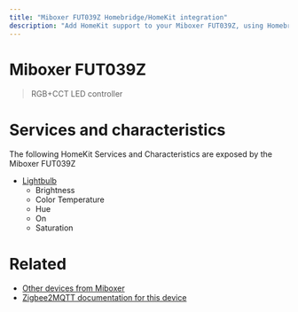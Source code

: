 ```yaml
---
title: "Miboxer FUT039Z Homebridge/HomeKit integration"
description: "Add HomeKit support to your Miboxer FUT039Z, using Homebridge, Zigbee2MQTT and homebridge-z2m."
---
```

<!---
This file has been GENERATED using src/docgen/docgen.ts
DO NOT EDIT THIS FILE MANUALLY!
-->
# Miboxer FUT039Z
> RGB+CCT LED controller


# Services and characteristics
The following HomeKit Services and Characteristics are exposed by
the Miboxer FUT039Z

* [Lightbulb](../../light.md)
  * Brightness
  * Color Temperature
  * Hue
  * On
  * Saturation


# Related
* [Other devices from Miboxer](../index.md#miboxer)
* [Zigbee2MQTT documentation for this device](https://www.zigbee2mqtt.io/devices/FUT039Z.html)